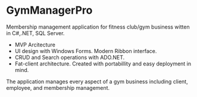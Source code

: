GymManagerPro
=============

Membership management application for fitness club/gym business witten in C#,.NET, SQL Server.

- MVP Arcitecture
- UI design with Windows Forms. Modern Ribbon interface.
- CRUD and Search operations with ADO.NET.
- Fat-client architecture. Created with portabillity and easy deployment in mind.

The application manages every aspect of a gym business including client, employee, and membership management.
